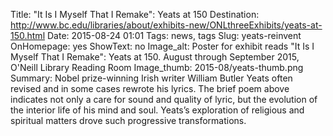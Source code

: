 Title: "It Is I Myself That I Remake": Yeats at 150
Destination: http://www.bc.edu/libraries/about/exhibits-new/ONLthreeExhibits/yeats-at-150.html
Date: 2015-08-24 01:01 
Tags: news, tags 
Slug: yeats-reinvent
OnHomepage: yes
ShowText: no
Image_alt: Poster for exhibit reads "It Is I Myself That I Remake": Yeats at 150. August through September 2015, O'Neill Library Reading Room
Image_thumb: 2015-08/yeats-thumb.png
Summary: Nobel prize-winning Irish writer William Butler Yeats often revised and in some cases rewrote his lyrics. The brief poem above indicates not only a care for sound and quality of lyric, but the evolution of the interior life of his mind and soul. Yeats’s exploration of religious and spiritual matters drove such progressive transformations.
